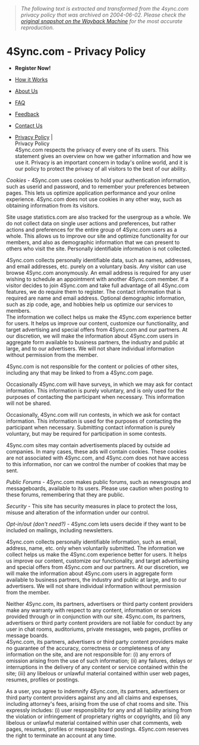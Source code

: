 > *The following text is extracted and transformed from the 4sync.com privacy policy that was archived on 2004-06-02. Please check the [original snapshot on the Wayback Machine](https://web.archive.org/web/20040602234127id_/http%3A//4sync.com/forsync/privacy.asp) for the most accurate reproduction.*

# 4Sync.com - Privacy Policy

  

* **Register Now!**  

* [How it Works](https://web.archive.org/forsync/howitworks.asp)  

* [About Us](https://web.archive.org/forsync/about.asp)  

* [FAQ](https://web.archive.org/forsync/faq.asp)  

* [Feedback](https://web.archive.org/forsync/feedback.asp)  

* [Contact Us](https://web.archive.org/forsync/contact.asp)  

* [Privacy Policy](https://web.archive.org/forsync/privacy.asp)
|    
Privacy Policy   
4Sync.com respects the privacy of every one of its users. This statement gives an overview on how we gather information and how we use it. Privacy is an important concern in today's online world, and it is our policy to protect the privacy of all visitors to the best of our ability. 

_Cookies -_ 4Sync.com uses cookies to hold your authentication information, such as userid and password, and to remember your preferences between pages. This lets us optimize application performance and your online experience. 4Sync.com does not use cookies in any other way, such as obtaining information from its visitors. 

Site usage statistics.com are also tracked for the usergroup as a whole. We do not collect data on single user actions and preferences, but rather actions and preferences for the entire group of 4Sync.com users as a whole. This allows us to improve our site and optimize functionality for our members, and also as demographic information that we can present to others who visit the site. Personally identifiable information is not collected. 

4Sync.com collects personally identifiable data, such as names, addresses, and email addresses, etc. purely on a voluntary basis. Any visitor can use browse 4Sync.com anonymously. An email address is required for any user wishing to schedule an appointment with another 4Sync.com member. If a visitor decides to join 4Sync.com and take full advantage of all 4Sync.com features, we do require them to register. The contact information that is required are name and email address. Optional demographic information, such as zip code, age, and hobbies help us optimize our services to members.   
The information we collect helps us make the 4Sync.com experience better for users. It helps us improve our content, customize our functionality, and target advertising and special offers from 4Sync.com and our partners. At our discretion, we will make the information about 4Sync.com users in aggregate form available to business partners, the industry and public at large, and to our advertisers. We will not share individual information without permission from the member. 

4Sync.com is not responsible for the content or policies of other sites, including any that may be linked to from a 4Sync.com page. 

Occasionally 4Sync.com will have surveys, in which we may ask for contact information. This information is purely voluntary, and is only used for the purposes of contacting the participant when necessary. This information will not be shared. 

Occasionally, 4Sync.com will run contests, in which we ask for contact information. This information is used for the purposes of contacting the participant when necessary. Submitting contact information is purely voluntary, but may be required for participation in some contests. 

4Sync.com sites may contain advertisements placed by outside ad companies. In many cases, these ads will contain cookies. These cookies are not associated with 4Sync.com, and 4Sync.com does not have access to this information, nor can we control the number of cookies that may be sent. 

_Public Forums_ \- 4Sync.com makes public forums, such as newsgroups and messageboards, available to its users. Please use caution when posting to these forums, remembering that they are public. 

_Security_ \- This site has security measures in place to protect the loss, misuse and alteration of the information under our control. 

_Opt-in/out (don't need?)_ \- 4Sync.com lets users decide if they want to be included on mailings, including newsletters. 

4Sync.com collects personally identifiable information, such as email, address, name, etc. only when voluntarily submitted. The information we collect helps us make the 4Sync.com experience better for users. It helps us improve our content, customize our functionality, and target advertising and special offers from 4Sync.com and our partners. At our discretion, we will make the information about 4Sync.com users in aggregate form available to business partners, the industry and public at large, and to our advertisers. We will not share individual information without permission from the member. 

Neither 4Sync.com, its partners, advertisers or third party content providers make any warranty with respect to any content, information or services provided through or in conjunction with our site. 4Sync.com, its partners, advertisers or third party content providers are not liable for conduct by any user in chat rooms, auditoriums, private messages, web pages, profiles or message boards.   
4Sync.com, its partners, advertisers or third party content providers make no guarantee of the accuracy, correctness or completeness of any information on the site, and are not responsible for: (i) any errors of omission arising from the use of such information; (ii) any failures, delays or interruptions in the delivery of any content or service contained within the site; (iii) any libelous or unlawful material contained within user web pages, resumes, profiles or postings. 

As a user, you agree to indemnify 4Sync.com, its partners, advertisers or third party content providers against any and all claims and expenses, including attorney's fees, arising from the use of chat rooms and site. This expressly includes: (i) user responsibility for any and all liability arising from the violation or infringement of proprietary rights or copyrights, and (ii) any libelous or unlawful material contained within user chat comments, web pages, resumes, profiles or message board postings. 4Sync.com reserves the right to terminate an account at any time. 
